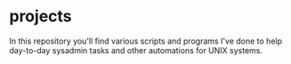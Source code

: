 projects
========

In this repository you'll find various scripts and programs I've done to help
day-to-day sysadmin tasks and other automations for UNIX systems.
